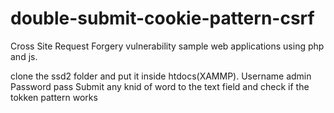 # double-submit-cookie-pattern-csrf
Cross Site Request Forgery vulnerability sample web applications using php and js.



clone the ssd2 folder and put it inside htdocs(XAMMP). 
Username admin
Password pass
Submit any knid of word to the text field and check if the tokken pattern works
